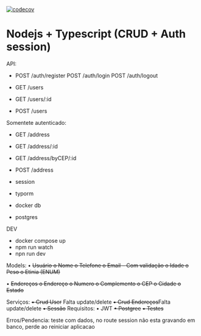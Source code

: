 [![codecov](https://codecov.io/gh/fdiogoc/creative-code-node-ts-typeorm/branch/main/graph/badge.svg?token=4537I8P7KR)](https://codecov.io/gh/fdiogoc/creative-code-node-ts-typeorm)

# Nodejs + Typescript (CRUD + Auth session)

API:

- POST /auth/register
  POST /auth/login
  POST /auth/logout

- GET /users
- GET /users/:id
- POST /users

Somentete autenticado:

- GET /address
- GET /address/:id
- GET /address/byCEP/:id
- POST /address

- session
- typorm
- docker db
- postgres

DEV

- docker compose up
- npm run watch
- npn run dev

Models:
• ~~Usuário o Nome o Telefone o Email – Com validação o Idade o Peso o Etinia (ENUM)~~

• ~~Endereços o Endereço o Numero o Complemento o CEP o Cidade o Estado~~

Serviços:
~~• Crud User~~ Falta update/delete
~~• Crud Endereços~~Falta update/delete
~~• Sessão~~
Requisitos:
• JWT
~~• Postgree~~
~~• Testes~~

Erros/Pendencia:
teste com dados, no route
session não esta gravando em banco, perde ao reiniciar aplicacao
